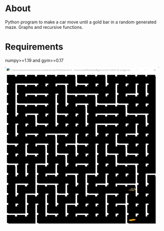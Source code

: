 # About
Python program to make a car move until a gold bar in a random generated maze. Graphs and recursive functions.

# Requirements
numpy>=1.19 and gym>=0.17

![](https://github.com/SimonGuilbert/Maze/blob/main/assets/Screenshot.png)
